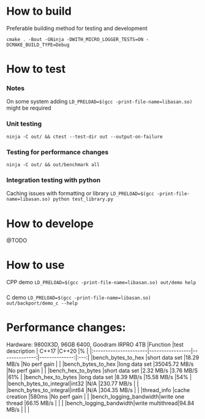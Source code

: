 # How to build
Preferable building method for testing and development

```cmake . -Bout -GNinja -DWITH_MICRO_LOGGER_TESTS=ON -DCMAKE_BUILD_TYPE=Debug```

# How to test

### Notes
On some system adding ```LD_PRELOAD=$(gcc -print-file-name=libasan.so)``` might be required

### Unit testing
```ninja -C out/ && ctest --test-dir out --output-on-failure```

### Testing for performance changes
```ninja -C out/ && out/benchmark all```

### Integration testing with python 
Caching issues with formatting or library
```LD_PRELOAD=$(gcc -print-file-name=libasan.so) python test_library.py```

# How to develope
@TODO

# How to use
CPP demo
```LD_PRELOAD=$(gcc -print-file-name=libasan.so) out/demo help```
###
C demo
```LD_PRELOAD=$(gcc -print-file-name=libasan.so) out/backport/demo_c --help```

# Performance changes:
Hardware: 9800X3D, 96GB 6400, Goodram IRPRO 4TB
|Function               |test description | C++17         |C++20          |%    |
|:----------------------|-----------------|--------------:|--------------:|:---:|
|bench_bytes_to_hex     |short data set   |18.29 MB/s     |No perf gain   |     |
|bench_bytes_to_hex     |long data set    |35045.72 MB/s  |No perf gain   |     |
|bench_hex_to_bytes     |short data set   |2.32 MB/s      |3.76 MB/S      |61%  |
|bench_hex_to_bytes     |long data set    |8.39 MB/s      |15.58 MB/s     |54%  |
|bench_bytes_to_integral|int32            |N/A            |230.77 MB/s    |     |
|bench_bytes_to_integral|int64            |N/A            |304.35 MB/s    |     |
|thread_info            |cache creation   |580ms          |No perf gain   |     |
|bench_logging_bandwidth|write one thread |66.15 MB/s     |               |     |
|bench_logging_bandwidth|write multithread|94.84 MB/s     |               |     |
